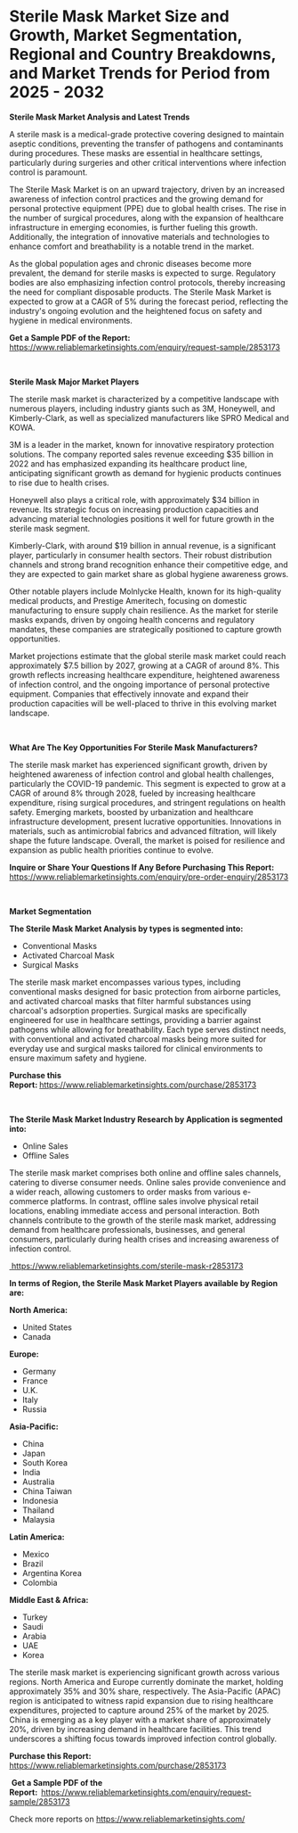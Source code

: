 <p><h1>Sterile Mask Market Size and Growth, Market Segmentation, Regional and Country Breakdowns, and Market Trends for Period from 2025 -  2032</h1></p><p><strong>Sterile Mask Market Analysis and Latest Trends</strong></p>
<p><p>A sterile mask is a medical-grade protective covering designed to maintain aseptic conditions, preventing the transfer of pathogens and contaminants during procedures. These masks are essential in healthcare settings, particularly during surgeries and other critical interventions where infection control is paramount.</p><p>The Sterile Mask Market is on an upward trajectory, driven by an increased awareness of infection control practices and the growing demand for personal protective equipment (PPE) due to global health crises. The rise in the number of surgical procedures, along with the expansion of healthcare infrastructure in emerging economies, is further fueling this growth. Additionally, the integration of innovative materials and technologies to enhance comfort and breathability is a notable trend in the market.</p><p>As the global population ages and chronic diseases become more prevalent, the demand for sterile masks is expected to surge. Regulatory bodies are also emphasizing infection control protocols, thereby increasing the need for compliant disposable products. The Sterile Mask Market is expected to grow at a CAGR of 5% during the forecast period, reflecting the industry's ongoing evolution and the heightened focus on safety and hygiene in medical environments.</p></p>
<p><strong>Get a Sample PDF of the Report:&nbsp;</strong> <a href="https://www.reliablemarketinsights.com/enquiry/request-sample/2853173?utm_campaign=1558&utm_medium=2&utm_source=Github&utm_content=ia&utm_term=11032025&utm_id=sterile-mask">https://www.reliablemarketinsights.com/enquiry/request-sample/2853173</a></p>
<p>&nbsp;</p>
<p><strong>Sterile Mask Major Market Players</strong></p>
<p><p>The sterile mask market is characterized by a competitive landscape with numerous players, including industry giants such as 3M, Honeywell, and Kimberly-Clark, as well as specialized manufacturers like SPRO Medical and KOWA. </p><p>3M is a leader in the market, known for innovative respiratory protection solutions. The company reported sales revenue exceeding $35 billion in 2022 and has emphasized expanding its healthcare product line, anticipating significant growth as demand for hygienic products continues to rise due to health crises.</p><p>Honeywell also plays a critical role, with approximately $34 billion in revenue. Its strategic focus on increasing production capacities and advancing material technologies positions it well for future growth in the sterile mask segment.</p><p>Kimberly-Clark, with around $19 billion in annual revenue, is a significant player, particularly in consumer health sectors. Their robust distribution channels and strong brand recognition enhance their competitive edge, and they are expected to gain market share as global hygiene awareness grows.</p><p>Other notable players include Molnlycke Health, known for its high-quality medical products, and Prestige Ameritech, focusing on domestic manufacturing to ensure supply chain resilience. As the market for sterile masks expands, driven by ongoing health concerns and regulatory mandates, these companies are strategically positioned to capture growth opportunities.</p><p>Market projections estimate that the global sterile mask market could reach approximately $7.5 billion by 2027, growing at a CAGR of around 8%. This growth reflects increasing healthcare expenditure, heightened awareness of infection control, and the ongoing importance of personal protective equipment. Companies that effectively innovate and expand their production capacities will be well-placed to thrive in this evolving market landscape.</p></p>
<p>&nbsp;</p>
<p><strong>What Are The Key Opportunities For Sterile Mask Manufacturers?</strong></p>
<p><p>The sterile mask market has experienced significant growth, driven by heightened awareness of infection control and global health challenges, particularly the COVID-19 pandemic. This segment is expected to grow at a CAGR of around 8% through 2028, fueled by increasing healthcare expenditure, rising surgical procedures, and stringent regulations on health safety. Emerging markets, boosted by urbanization and healthcare infrastructure development, present lucrative opportunities. Innovations in materials, such as antimicrobial fabrics and advanced filtration, will likely shape the future landscape. Overall, the market is poised for resilience and expansion as public health priorities continue to evolve.</p></p>
<p><strong>Inquire or Share Your Questions If Any Before Purchasing This Report:</strong> <a href="https://www.reliablemarketinsights.com/enquiry/pre-order-enquiry/2853173?utm_campaign=1558&utm_medium=2&utm_source=Github&utm_content=ia&utm_term=11032025&utm_id=sterile-mask">https://www.reliablemarketinsights.com/enquiry/pre-order-enquiry/2853173</a></p>
<p>&nbsp;</p>
<p><strong>Market Segmentation</strong></p>
<p><strong>The Sterile Mask Market Analysis by types is segmented into:</strong></p>
<p><ul><li>Conventional Masks</li><li>Activated Charcoal Mask</li><li>Surgical Masks</li></ul></p>
<p><p>The sterile mask market encompasses various types, including conventional masks designed for basic protection from airborne particles, and activated charcoal masks that filter harmful substances using charcoal's adsorption properties. Surgical masks are specifically engineered for use in healthcare settings, providing a barrier against pathogens while allowing for breathability. Each type serves distinct needs, with conventional and activated charcoal masks being more suited for everyday use and surgical masks tailored for clinical environments to ensure maximum safety and hygiene.</p></p>
<p><strong>Purchase this Report:&nbsp;</strong><a href="https://www.reliablemarketinsights.com/purchase/2853173?utm_campaign=1558&utm_medium=2&utm_source=Github&utm_content=ia&utm_term=11032025&utm_id=sterile-mask">https://www.reliablemarketinsights.com/purchase/2853173</a></p>
<p>&nbsp;</p>
<p><strong>The Sterile Mask Market Industry Research by Application is segmented into:</strong></p>
<p><ul><li>Online Sales</li><li>Offline Sales</li></ul></p>
<p><p>The sterile mask market comprises both online and offline sales channels, catering to diverse consumer needs. Online sales provide convenience and a wider reach, allowing customers to order masks from various e-commerce platforms. In contrast, offline sales involve physical retail locations, enabling immediate access and personal interaction. Both channels contribute to the growth of the sterile mask market, addressing demand from healthcare professionals, businesses, and general consumers, particularly during health crises and increasing awareness of infection control.</p></p>
<p><a href="https://www.reliablemarketinsights.com/sterile-mask-r2853173?utm_campaign=1558&utm_medium=2&utm_source=Github&utm_content=ia&utm_term=11032025&utm_id=sterile-mask">&nbsp;https://www.reliablemarketinsights.com/sterile-mask-r2853173</a></p>
<p><strong>In terms of Region, the Sterile Mask Market Players available by Region are:</strong></p>
<p>
    <p> <strong> North America: </strong>
        <ul>
            <li>United States</li>
            <li>Canada</li>
        </ul>
        </p> 
    <p> <strong> Europe: </strong>
        <ul>
            <li>Germany</li>
            <li>France</li>
            <li>U.K.</li>
            <li>Italy</li>
            <li>Russia</li>
        </ul>
        </p> 
    <p> <strong> Asia-Pacific: </strong>
        <ul>
            <li>China</li>
            <li>Japan</li>
            <li>South Korea</li>
            <li>India</li>
            <li>Australia</li>
            <li>China Taiwan</li>
            <li>Indonesia</li>
            <li>Thailand</li>
            <li>Malaysia</li>
        </ul>
        </p> 
    <p> <strong> Latin America: </strong>
        <ul>
            <li>Mexico</li>
            <li>Brazil</li>
            <li>Argentina Korea</li>
            <li>Colombia</li>
        </ul>
        </p> 
    <p> <strong> Middle East & Africa: </strong>
        <ul>
            <li>Turkey</li>
            <li>Saudi</li>
            <li>Arabia</li>
            <li>UAE</li>
            <li>Korea</li>
        </ul>
    </p>
    </p>
<p><p>The sterile mask market is experiencing significant growth across various regions. North America and Europe currently dominate the market, holding approximately 35% and 30% share, respectively. The Asia-Pacific (APAC) region is anticipated to witness rapid expansion due to rising healthcare expenditures, projected to capture around 25% of the market by 2025. China is emerging as a key player with a market share of approximately 20%, driven by increasing demand in healthcare facilities. This trend underscores a shifting focus towards improved infection control globally.</p></p>
<p><strong>Purchase this Report: </strong><a href="https://www.reliablemarketinsights.com/purchase/2853173?utm_campaign=1558&utm_medium=2&utm_source=Github&utm_content=ia&utm_term=11032025&utm_id=sterile-mask">https://www.reliablemarketinsights.com/purchase/2853173</a></p>
<p>&nbsp;<strong>Get a Sample PDF of the Report:&nbsp;&nbsp;</strong><a href="https://www.reliablemarketinsights.com/enquiry/request-sample/2853173?utm_campaign=1558&utm_medium=2&utm_source=Github&utm_content=ia&utm_term=11032025&utm_id=sterile-mask">https://www.reliablemarketinsights.com/enquiry/request-sample/2853173</a></p>
<p><strong></strong></p>
<p>Check more reports on <a href="https://www.reliablemarketinsights.com/?utm_campaign=1558&utm_medium=2&utm_source=Github&utm_content=ia&utm_term=11032025&utm_id=sterile-mask">https://www.reliablemarketinsights.com/</a></p>